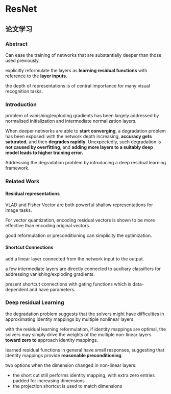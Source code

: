 # ResNet

## 论文学习

### Abstract

Can ease the training of networks that are substantially deeper than those used previously.

explicitly reformulate the layers as **learning residual functions** with reference to the **layer inputs**.

the depth of representations is of central importance for many visual recognition tasks.

### Introduction

problem of vanishing/exploding gradients has been largely addressed by normalised initialization and intermediate normalization layers.

When deeper networks are able to **start converging**, a degradation problem has been exposed: with the network depth increasing, **accuracy gets saturated**, and then **degrades rapidly**. Unexpectedly, such degradation is **not caused by overfitting**, and **adding more layers to a suitably deep model leads to higher training error.**

Addressing the degradation problem by introducing a deep residual learning framework.

### Related Work

#### Residual representations

VLAD and Fisher Vector are both powerful shallow representations for image tasks.

For vector quantization, encoding residual vectors is shown to be more effective than encoding original vectors.

good reformulation or preconditioning can simplicity the optimization.

#### Shortcut Connections

add a linear layer connected from the network input to the output. 

a few intermediate layers are directly connected to auxiliary classifiers for addressing vanishing/exploding gradients.

present shortcut connections with gating functions which is data-dependent and have parameters.

### Deep residual Learning

the degradation problem suggests that the solvers might have difficulties in approximating identity mappings by multiple nonlinear layers.

with the residual learning reformulation, if identity mappings are optimal, the solvers may simply drive the weights of the multiple non-linear layers **toward zero to** approach identity mappings.

learned residual functions in general have small responses, suggesting that identity mappings provide **reasonable preconditioning**.

two options when the dimension changed in non-linear layers:

- the short cut still performs identity mapping, with extra zero entries padded for increasing dimensions
- the projection shortcut is used to match dimensions
